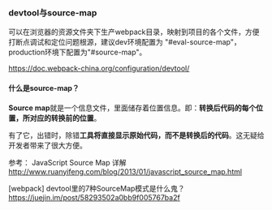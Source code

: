 ### devtool与source-map
可以在浏览器的资源文件夹下生产webpack目录，映射到项目的各个文件，方便打断点调试和定位问题根源，建议dev环境配置为 "#eval-source-map"，production环境下配置为"#source-map"。

https://doc.webpack-china.org/configuration/devtool/

#### 什么是source-map？
**Source map**就是一个信息文件，里面储存着位置信息。即：**转换后代码的每个位置，所对应的转换前的位置**。

有了它，出错时，除错**工具将直接显示原始代码，而不是转换后的代码**。这无疑给开发者带来了很大方便。

参考：
JavaScript Source Map 详解
http://www.ruanyifeng.com/blog/2013/01/javascript_source_map.html

[webpack] devtool里的7种SourceMap模式是什么鬼？
https://juejin.im/post/58293502a0bb9f005767ba2f
